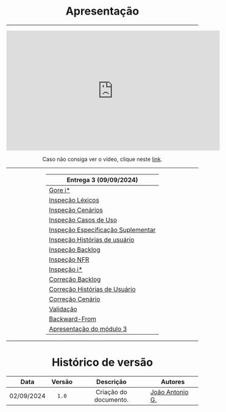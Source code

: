 <center>

# Apresentação

</center>

---

<center>

<iframe width="560" height="315" src="https://www.youtube.com/embed/" title="YouTube video player" frameborder="0" allow="accelerometer; autoplay; clipboard-write; encrypted-media; gyroscope; picture-in-picture; web-share" referrerpolicy="strict-origin-when-cross-origin" allowfullscreen></iframe>

</center>

<center>

Caso não consiga ver o vídeo, clique neste [link](https://youtu.be/).

</center>

---

<div style="margin: 0 auto; width: fit-content;">

| Entrega 3 (09/09/2024)                                                                                              |
|---------------------------------------------------------------------------------------------------------------------|
| [Gore i*](https://hunter104.github.io/requisitos-quintoandar-2024.1/#/Modulo-3/gore-i)                              |
| [Inspeção Léxicos](https://hunter104.github.io/requisitos-quintoandar-2024.1/#/Modulo-3/inspecao-lexico)            |
| [Inspeção Cenários](https://hunter104.github.io/requisitos-quintoandar-2024.1/#/Modulo-3/inspecao-cenarios)         |
| [Inspeção Casos de Uso](https://hunter104.github.io/requisitos-quintoandar-2024.1/#/Modulo-3/inspecao-casos-de-uso) |
| [Inspeção Especificação Suplementar](https://hunter104.github.io/requisitos-quintoandar-2024.1/#/Modulo-3/inspecao-especificacao-sup)                                                                              |
| [Inspeção Histórias de usuário](https://hunter104.github.io/requisitos-quintoandar-2024.1/#/Modulo-3/inspecao-historias-usuario)                                                                                   |
| [Inspeção Backlog](https://hunter104.github.io/requisitos-quintoandar-2024.1/#/Modulo-3/inspecao-backlog)                                                                                                |
| [Inspeção NFR](https://hunter104.github.io/requisitos-quintoandar-2024.1/#/Modulo-3/inspecao-nfr)                                                                                                    |
| [Inspeção i*](https://hunter104.github.io/requisitos-quintoandar-2024.1/#/Modulo-3/inspecao-istar)                                                                                                     |
| [Correção Backlog](https://hunter104.github.io/requisitos-quintoandar-2024.1/#/Modulo-2/v2-agil-backlog)                                                                                                |
| [Correção Histórias de Usuário](https://hunter104.github.io/requisitos-quintoandar-2024.1/#/Modulo-2/v2-agil-historias-de-usuario)                                                                                   |
| [Correção Cenário](https://hunter104.github.io/requisitos-quintoandar-2024.1/#/Modulo-2/v2-cenario)                                                                                                |
| [Validação](https://hunter104.github.io/requisitos-quintoandar-2024.1/#/Modulo-3/validacao)                                                                                                       |
| [Backward-From](https://hunter104.github.io/requisitos-quintoandar-2024.1/#/Modulo-3/backward)                                                                                                   |
| [Apresentação do módulo 3](https://hunter104.github.io/requisitos-quintoandar-2024.1/#/Modulo-3/apresentacao)       |

</div>

---

<center>

# Histórico de versão

</center>

<div style="margin: 0 auto; width: fit-content;">

|    Data    | Versão |       Descrição        | Autores                                          |
|:----------:|:------:|:----------------------:|--------------------------------------------------|
| 02/09/2024 | `1.0`  | Criação do documento.  | [João Antonio G.](https://github.com/joaoseisei) |

</div>